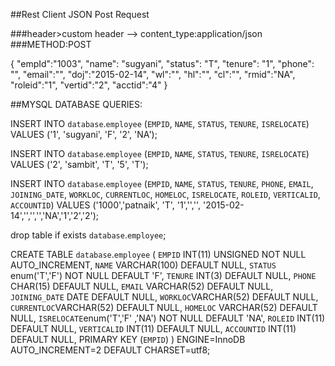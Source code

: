 ##Rest Client JSON Post Request

###header>custom header -->  content_type:application/json
###METHOD:POST


{
"empId":"1003",
"name": "sugyani",
"status": "T",
"tenure": "1",
"phone": "",
"email":"",
"doj":"2015-02-14",
"wl":"",
"hl":"",
"cl":"",
"rmid":"NA",
"roleid":"1",
"vertid":"2",
"acctid":"4"
}



##MYSQL DATABASE QUERIES:

INSERT INTO `database`.`employee` (`EMPID`, `NAME`, `STATUS`, `TENURE`, `ISRELOCATE`) VALUES ('1', 'sugyani', 'F', '2', 'NA');

INSERT INTO `database`.`employee` (`EMPID`, `NAME`, `STATUS`, `TENURE`, `ISRELOCATE`) VALUES ('2', 'sambit', 'T', '5', 'T');


INSERT INTO `database`.`employee`
(`EMPID`,
`NAME`,
`STATUS`,
`TENURE`,
`PHONE`,
`EMAIL`,
`JOINING_DATE`,
`WORKLOC`,
`CURRENTLOC`,
`HOMELOC`,
`ISRELOCATE`,
`ROLEID`,
`VERTICALID`,
`ACCOUNTID`)
VALUES
('1000','patnaik',
'T',
'1','','',
'2015-02-14','','','','NA','1','2','2');


drop table if exists `database`.`employee`;

CREATE TABLE `database`.`employee` (
  `EMPID` INT(11) UNSIGNED NOT NULL AUTO_INCREMENT,
  `NAME` VARCHAR(100) DEFAULT NULL,
  `STATUS` enum('T','F') NOT NULL DEFAULT 'F',
  `TENURE` INT(3) DEFAULT NULL,
  `PHONE` CHAR(15) DEFAULT NULL,
   `EMAIL` VARCHAR(52) DEFAULT NULL,
  `JOINING_DATE` DATE DEFAULT NULL,
   `WORKLOC`VARCHAR(52) DEFAULT NULL,
`CURRENTLOC`VARCHAR(52) DEFAULT NULL,
`HOMELOC` VARCHAR(52) DEFAULT NULL,
`ISRELOCATE`enum('T','F' ,'NA') NOT NULL DEFAULT 'NA',
`ROLEID` INT(11) DEFAULT NULL,
`VERTICALID` INT(11) DEFAULT NULL,
`ACCOUNTID` INT(11) DEFAULT NULL,
  PRIMARY KEY (`EMPID`)
) ENGINE=InnoDB AUTO_INCREMENT=2 DEFAULT CHARSET=utf8;






